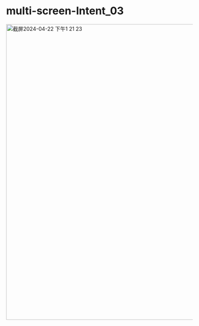 # multi-screen-Intent_03
<img width="798" alt="截屏2024-04-22 下午1 21 23" src="https://github.com/Luna-Jia/multi-screen-Intent_03/assets/73403516/0337466c-85d4-4a62-8408-863aaef28465">
